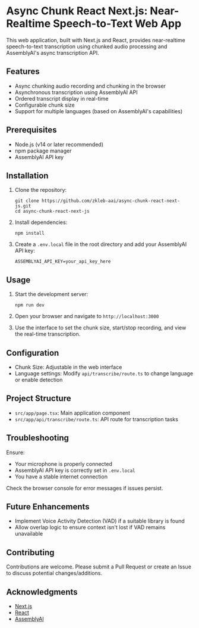 # Async Chunk React Next.js: Near-Realtime Speech-to-Text Web App

This web application, built with Next.js and React, provides near-realtime speech-to-text transcription using chunked audio processing and AssemblyAI's async transcription API.

## Features

- Async chunking audio recording and chunking in the browser
- Asynchronous transcription using AssemblyAI API
- Ordered transcript display in real-time
- Configurable chunk size
- Support for multiple languages (based on AssemblyAI's capabilities)

## Prerequisites

- Node.js (v14 or later recommended)
- npm package manager
- AssemblyAI API key

## Installation

1. Clone the repository:
   ```
   git clone https://github.com/zkleb-aai/async-chunk-react-next-js.git
   cd async-chunk-react-next-js
   ```

2. Install dependencies:
   ```
   npm install
   ```

3. Create a `.env.local` file in the root directory and add your AssemblyAI API key:
   ```
   ASSEMBLYAI_API_KEY=your_api_key_here
   ```

## Usage

1. Start the development server:
   ```
   npm run dev
   ```

2. Open your browser and navigate to `http://localhost:3000`

3. Use the interface to set the chunk size, start/stop recording, and view the real-time transcription.

## Configuration

- Chunk Size: Adjustable in the web interface
- Language settings: Modify `api/transcribe/route.ts` to change language or enable detection

## Project Structure

- `src/app/page.tsx`: Main application component
- `src/app/api/transcribe/route.ts`: API route for transcription tasks

## Troubleshooting

Ensure:
- Your microphone is properly connected
- AssemblyAI API key is correctly set in `.env.local`
- You have a stable internet connection

Check the browser console for error messages if issues persist.

## Future Enhancements

- Implement Voice Activity Detection (VAD) if a suitable library is found
- Allow overlap logic to ensure context isn't lost if VAD remains unavailable

## Contributing

Contributions are welcome. Please submit a Pull Request or create an Issue to discuss potential changes/additions.

## Acknowledgments

- [Next.js](https://nextjs.org/)
- [React](https://reactjs.org/)
- [AssemblyAI](https://www.assemblyai.com/)
